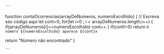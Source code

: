 ˋˋˋ

function contaOcorrencias(arrayDeNumeros, numeroEscolhido) {
  // Escreva seu código aqui
  let cont=0;
  for(let i=0 ; i < arrayDeNumeros.length;i++)
  {
    if(arrayDeNumeros[i]==numeroEscolhido)
      cont++
  }
  if(cont!=0)
  return `O número ${numeroEscolhido} aparece ${cont}x`

  return   "Número não encontrado"
}

ˋˋˋ
